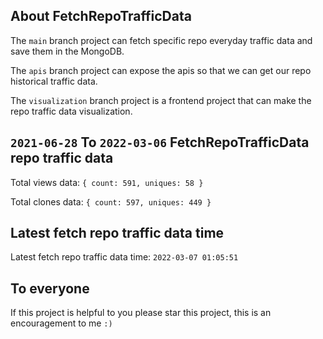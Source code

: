 ## About FetchRepoTrafficData

The `main` branch project can fetch specific repo everyday traffic data and save them in the MongoDB.

The `apis` branch project can expose the apis so that we can get our repo historical traffic data.

The `visualization` branch project is a frontend project that can make the repo traffic data visualization.

## `2021-06-28` To `2022-03-06` FetchRepoTrafficData repo traffic data

Total views data: `{ count: 591, uniques: 58 }`

Total clones data: `{ count: 597, uniques: 449 }`

## Latest fetch repo traffic data time

Latest fetch repo traffic data time: `2022-03-07 01:05:51`

## To everyone

If this project is helpful to you please star this project, this is an encouragement to me `:)`



